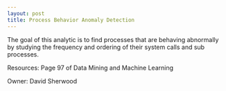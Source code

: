 ```yaml
---
layout: post
title: Process Behavior Anomaly Detection
---
```

The goal of this analytic is to find processes that are behaving abnormally by studying the frequency and ordering of their system calls and sub processes.

Resources: Page 97 of Data Mining and Machine Learning

Owner: David Sherwood
